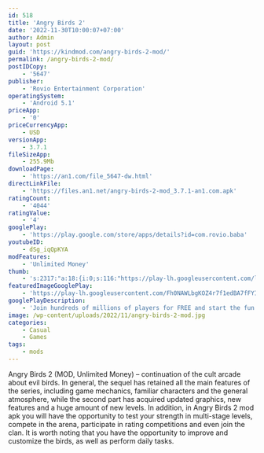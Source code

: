 ```yaml
---
id: 518
title: 'Angry Birds 2'
date: '2022-11-30T10:00:07+07:00'
author: Admin
layout: post
guid: 'https://kindmod.com/angry-birds-2-mod/'
permalink: /angry-birds-2-mod/
postIDCopy:
    - '5647'
publisher:
    - 'Rovio Entertainment Corporation'
operatingSystem:
    - 'Android 5.1'
priceApp:
    - '0'
priceCurrencyApp:
    - USD
versionApp:
    - 3.7.1
fileSizeApp:
    - 255.9Mb
downloadPage:
    - 'https://an1.com/file_5647-dw.html'
directLinkFile:
    - 'https://files.an1.net/angry-birds-2-mod_3.7.1-an1.com.apk'
ratingCount:
    - '4044'
ratingValue:
    - '4'
googlePlay:
    - 'https://play.google.com/store/apps/details?id=com.rovio.baba'
youtubeID:
    - dSg_iqQpKYA
modFeatures:
    - 'Unlimited Money'
thumb:
    - 's:2317:"a:18:{i:0;s:116:"https://play-lh.googleusercontent.com/lPysKtmLwL2kAXx42yLRZGLaD1S8FCSc8gNLFSJcncLP74swlQQE-4UxojngwmfX9vpk=w526-h296";i:1;s:114:"https://play-lh.googleusercontent.com/MPRoFMTUPzMmc2XxA6eY8ytszsuVCpdMpA4GJB0JpoDr64F2wWafJMDCr3IGr-iufw=w526-h296";i:2;s:114:"https://play-lh.googleusercontent.com/xoiUnv0ljCMIoWDHpdW52Ggd1Khu9wFxb8WweXCSq_9AwtuP4YfoDd3uLlYNclf_jg=w526-h296";i:3;s:114:"https://play-lh.googleusercontent.com/h4FlHiRFvY8_EV1yowK91WmBGOh7GGp-JlHHMyWJAKFRurefoQ1Te9ldEMw1ZJ3LgQ=w526-h296";i:4;s:115:"https://play-lh.googleusercontent.com/n6hu38MCLnWeVwf7H0oN0knHgGD-wUz4jSCeE7D62MimLYSyme3ga6xZjdmceBo9mA8=w526-h296";i:5;s:116:"https://play-lh.googleusercontent.com/LVPJn9pQifpQAhtxNYTmsVkUZR1oel7DwDyt7ev8pYNgHtsPttur2QNYStAnK71OUZCS=w526-h296";i:6;s:115:"https://play-lh.googleusercontent.com/ueaUNyM0wxL4LheZjpK7I18uYPRc-N4oHVa8Cqe9UqS0U1AS4tIiZMPsU8o-1qlpxAE=w526-h296";i:7;s:116:"https://play-lh.googleusercontent.com/bzZtHCy6Vrmza26NiNYGVqrt0yTcFvChFUSe_E_n93cM0KFs6V7r03-IeYDWCEr-5JTz=w526-h296";i:8;s:115:"https://play-lh.googleusercontent.com/8iuUAMVqRUthZi8JnTkvOQ5Be68KKrMmjY95ms6Z2qR5_SzreccTh8GFQz657OPHMDs=w526-h296";i:9;s:114:"https://play-lh.googleusercontent.com/yXG26jLCTBw9FCnHQB37XMrgYbYnTO8Wh40eed9sOky-G-oSeFerr5mAgxe5z72UTQ=w526-h296";i:10;s:115:"https://play-lh.googleusercontent.com/dZoQgGiyAglwTyJkXvD-dkp8uSCXYnLtDBHHTKrtB6V390zaRe5KVYAWpcdwby7Yh0c=w526-h296";i:11;s:115:"https://play-lh.googleusercontent.com/tqkY-3cbozXzE-m6WAbZ_wbZYn9_Lzyt6sFQRvn2wCOrPzc1I_RFqNaWRc4RtZTiirI=w526-h296";i:12;s:115:"https://play-lh.googleusercontent.com/0xefO_qoSr80UHfsJedtl1-eoaOVLbrACHcwo-CWhCdVHsgQexehA6c2ibszhC-_sG0=w526-h296";i:13;s:116:"https://play-lh.googleusercontent.com/ldmuxDo94moWF_dEEgO6sE0dT4rSV8PJNfkK0c3BOvRsIe8JKbr0wFUPmTC-g4KHh-um=w526-h296";i:14;s:116:"https://play-lh.googleusercontent.com/UwXCb3BYNT5XIBpslAXPJHepNiGI-DnbX1Tkap_vvmd_x4zm3GSh_EzSGyYBlI0-RdGA=w526-h296";i:15;s:114:"https://play-lh.googleusercontent.com/dWLwowVX9nrl9ZH8AH8cb8unyRLoYOZ4KSrC3HUml2tw3Otxxk6FBny3A9uh7jewBQ=w526-h296";i:16;s:114:"https://play-lh.googleusercontent.com/YaSSViI6t8zh_dxs5ZpgiW9M3_gJw9GCIgH2yAuZBNcqs_MZWZL6txNdfpAz87O6Ow=w526-h296";i:17;s:114:"https://play-lh.googleusercontent.com/EF34Y3mpeRLDu5IQHWpj_4yEp8PJMiGjxHpv2KGHkaclV3_D7GKW8RiTcFha7mTgEg=w526-h296";}";'
featuredImageGooglePlay:
    - 'https://play-lh.googleusercontent.com/Fh0NAWLbgKOZ4r7f1edBA7fFYISJMzCxL4qL3mheSiXbKJH6JBWFkHQuVeYqznBU4_o6'
googlePlayDescription:
    - 'Join hundreds of millions of players for FREE and start the fun slingshot adventure now! Team up with your friends, climb the leaderboards, gather in clans, collect hats, take on challenges, and play fun events in all-new game modes. Evolve your team and show your skills in the most exciting Angry Birds game out there!Get to know all of the iconic Angry Birds characters and experience the fun gameplay that has captured the hearts of millions of players.● DAILY CHALLENGES. Have a minute? Complete a daily challenge and earn some quick rewards.'
image: /wp-content/uploads/2022/11/angry-birds-2-mod.jpg
categories:
    - Casual
    - Games
tags:
    - mods
---
```


Angry Birds 2 (MOD, Unlimited Money) – continuation of the cult arcade about evil birds. In general, the sequel has retained all the main features of the series, including game mechanics, familiar characters and the general atmosphere, while the second part has acquired updated graphics, new features and a huge amount of new levels. In addition, in Angry Birds 2 mod apk you will have the opportunity to test your strength in multi-stage levels, compete in the arena, participate in rating competitions and even join the clan. It is worth noting that you have the opportunity to improve and customize the birds, as well as perform daily tasks.